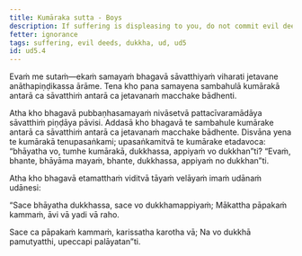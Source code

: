 ```yaml
---
title: Kumāraka sutta - Boys
description: If suffering is displeasing to you, do not commit evil deeds, whether openly or in secret.
fetter: ignorance
tags: suffering, evil deeds, dukkha, ud, ud5
id: ud5.4
---
```


Evaṁ me sutaṁ—ekaṁ samayaṁ bhagavā sāvatthiyaṁ viharati jetavane anāthapiṇḍikassa ārāme. Tena kho pana samayena sambahulā kumārakā antarā ca sāvatthiṁ antarā ca jetavanaṁ macchake bādhenti.

Atha kho bhagavā pubbaṇhasamayaṁ nivāsetvā pattacīvaramādāya sāvatthiṁ piṇḍāya pāvisi. Addasā kho bhagavā te sambahule kumārake antarā ca sāvatthiṁ antarā ca jetavanaṁ macchake bādhente. Disvāna yena te kumārakā tenupasaṅkami; upasaṅkamitvā te kumārake etadavoca: “bhāyatha vo, tumhe kumārakā, dukkhassa, appiyaṁ vo dukkhan”ti? “Evaṁ, bhante, bhāyāma mayaṁ, bhante, dukkhassa, appiyaṁ no dukkhan”ti.

Atha kho bhagavā etamatthaṁ viditvā tāyaṁ velāyaṁ imaṁ udānaṁ udānesi:

“Sace bhāyatha dukkhassa,
sace vo dukkhamappiyaṁ;
Mākattha pāpakaṁ kammaṁ,
āvi vā yadi vā raho.

Sace ca pāpakaṁ kammaṁ,
karissatha karotha vā;
Na vo dukkhā pamutyatthi,
upeccapi palāyatan”ti.
